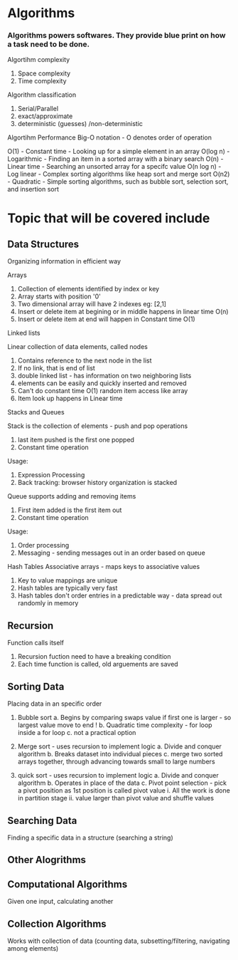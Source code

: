 # Algorithms

### Algorithms powers softwares. They provide blue print on how a task need to be done.

Algortihm complexity
1. Space complexity
2. Time complexity

Algorithm classification
1. Serial/Parallel
2. exact/approximate
3. deterministic (guesses) /non-deterministic

Algortihm Performance
Big-O notation - O denotes order of operation 

O(1) - Constant time - Looking up for a simple element in an array
O(log n) - Logarithmic - Finding an item in a sorted array with a binary search
O(n) - Linear time - Searching an unsorted array for a specifc value
O(n log n) - Log linear - Complex sorting algorithms like heap sort and merge sort
O(n2) - Quadratic - Simple sorting algorithms, such as bubble sort, selection sort, and insertion sort

# Topic that will be covered include 

## Data Structures

Organizing information in efficient way 

Arrays
1. Collection of elements identified by index or key 
2. Array starts with position '0'
3. Two dimensional array will have 2 indexes eg: [2,1]
4. Insert or delete item at begining or in middle happens in linear time O(n)
5. Insert or delete item at end will happen in Constant time O(1)

Linked lists

Linear collection of data elements, called nodes
1. Contains reference to the next node in the list
2. If no link, that is end of list
3. double linked list - has information on two neighboring lists
4. elements can be easily and quickly inserted and removed
5. Can't do constant time O(1) random item access like array 
6. Item look up happens in Linear time 

Stacks and Queues

Stack is the collection of elements - push and pop operations
1. last item pushed is the first one popped 
2. Constant time operation 

Usage:
1. Expression Processing
2. Back tracking: browser history organization is stacked

Queue supports adding and removing items
1. First item added is the first item out
2. Constant time operation

Usage:
1. Order processing
2. Messaging - sending messages out in an order based on queue


Hash Tables
Associative arrays - maps keys to associative values 
1. Key to value mappings are unique
2. Hash tables are typically very fast
3. Hash tables don't order entries in a predictable way - data spread out randomly in memory

## Recursion
Function calls itself 
1. Recursion fuction need to have a breaking condition
2. Each time function is called, old arguements are saved


## Sorting Data
Placing data in an specific order

1. Bubble sort 
a. Begins by comparing swaps value if first one is larger - so largest value move to end ! 
b. Quadratic time complexity - for loop inside a for loop
c. not a practical option 

2. Merge sort - uses recursion to implement logic
a. Divide and conquer algorithm
b. Breaks dataset into individual pieces 
c. merge two sorted arrays together, through advancing towards small to large numbers 

3. quick sort - uses recursion to implement logic 
a. Divide and conquer algorithm
b. Operates in place of the data
c. Pivot point selection - pick a pivot position as 1st position is called pivot value
    i. All the work is done in partition stage
    ii. value larger than pivot value and shuffle values


## Searching Data
Finding a specific data in a structure (searching a string)
## Other Alogrithms

## Computational Algorithms
Given one input, calculating another 

## Collection Algorithms
Works with collection of data (counting data, subsetting/filtering, navigating among elements)

